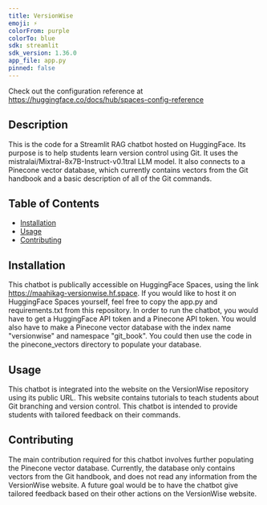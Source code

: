 ```yaml
---
title: VersionWise
emoji: ⚡
colorFrom: purple
colorTo: blue
sdk: streamlit
sdk_version: 1.36.0
app_file: app.py
pinned: false
---
```


Check out the configuration reference at https://huggingface.co/docs/hub/spaces-config-reference

## Description
This is the code for a Streamlit RAG chatbot hosted on HuggingFace. Its purpose is to help students learn version control using Git.
It uses the mistralai/Mixtral-8x7B-Instruct-v0.1tral LLM model. 
It also connects to a Pinecone vector database, which currently contains vectors from the Git handbook and a basic description of all of the Git commands.

## Table of Contents
- [Installation](#installation)
- [Usage](#usage)
- [Contributing](#contributing)

## Installation
This chatbot is publically accessible on HuggingFace Spaces, using the link https://maahikag-versionwise.hf.space. 
If you would like to host it on HuggingFace Spaces yourself, feel free to copy the app.py and requirements.txt from this repository. 
In order to run the chatbot, you would have to get a HuggingFace API token and a Pinecone API token.
You would also have to make a Pinecone vector database with the index name "versionwise" and namespace "git_book". 
You could then use the code in the pinecone_vectors directory to populate your database. 

## Usage
This chatbot is integrated into the website on the VersionWise repository using its public URL. 
This website contains tutorials to teach students about Git branching and version control.
This chatbot is intended to provide students with tailored feedback on their commands. 

## Contributing
The main contribution required for this chatbot involves further populating the Pinecone vector database. 
Currently, the database only contains vectors from the Git handbook, and does not read any information from the VersionWise website. 
A future goal would be to have the chatbot give tailored feedback based on their other actions on the VersionWise website. 